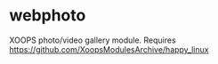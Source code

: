 # webphoto
XOOPS photo/video gallery module. Requires https://github.com/XoopsModulesArchive/happy_linux
